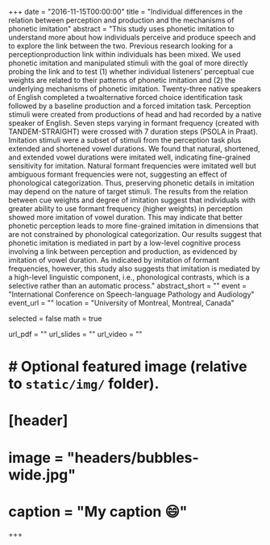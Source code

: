 +++
date = "2016-11-15T00:00:00"
title = "Individual differences in the relation between perception and production and the mechanisms of phonetic imitation"
abstract = "This study uses phonetic imitation to understand more about how individuals perceive and produce speech and to explore the link between the two. Previous research looking for a perceptionproduction link within individuals has been mixed. We used phonetic imitation and manipulated stimuli with the goal of more directly probing the link and to test (1) whether individual listeners’ perceptual cue weights are related to their patterns of phonetic imitation and (2) the underlying mechanisms of phonetic imitation. Twenty-three native speakers of English completed a twoalternative forced choice identification task followed by a baseline production and a forced imitation task. Perception stimuli were created from productions of head and had recorded by a native speaker of English. Seven steps varying in formant frequency (created with TANDEM-STRAIGHT) were crossed with 7 duration steps (PSOLA in Praat). Imitation stimuli were a subset of stimuli from the perception task plus extended and shortened vowel durations. We found that natural, shortened, and extended vowel durations were imitated well, indicating fine-grained sensitivity for imitation. Natural formant frequencies were imitated well but ambiguous formant frequencies were not, suggesting an effect of phonological categorization. Thus, preserving phonetic details in imitation may depend on the nature of target stimuli. The results from the relation between cue weights and degree of imitation suggest that individuals with greater ability to use formant frequency (higher weights) in perception showed more imitation of vowel duration. This may indicate that better phonetic perception leads to more fine-grained imitation in dimensions that are not constrained by phonological categorization. Our results suggest that phonetic imitation is mediated in part by a low-level cognitive process involving a link between perception and production, as evidenced by imitation of vowel duration. As indicated by imitation of formant frequencies, however, this study also suggests that imitation is mediated by a high-level linguistic component, i.e., phonological contrasts, which is a selective rather than an automatic process."
abstract_short = ""
event = "International Conference on Speech-language Pathology and Audiology"
event_url = ""
location = "University of Montreal, Montreal, Canada"

selected = false
math = true

url_pdf = ""
url_slides = ""
url_video = ""

# # Optional featured image (relative to `static/img/` folder).
# [header]
# image = "headers/bubbles-wide.jpg"
# caption = "My caption :smile:"

+++
